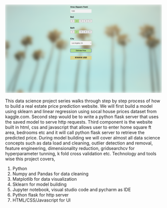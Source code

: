 ![](socal_website.png)

This data science project series walks through step by step process of how to build a real estate price prediction website. We will first build a model using sklearn and linear regression using socal house prices dataset from kaggle.com. Second step would be to write a python flask server that uses the saved model to serve http requests. Third component is the website built in html, css and javascript that allows user to enter home square ft area, bedrooms etc and it will call python flask server to retrieve the predicted price. During model building we will cover almost all data science concepts such as data load and cleaning, outlier detection and removal, feature engineering, dimensionality reduction, gridsearchcv for hyperparameter tunning, k fold cross validation etc. Technology and tools wise this project covers,

1. Python
2. Numpy and Pandas for data cleaning
3. Matplotlib for data visualization
4. Sklearn for model building
5. Jupyter notebook, visual studio code and pycharm as IDE
6. Python flask for http server
7. HTML/CSS/Javascript for UI
